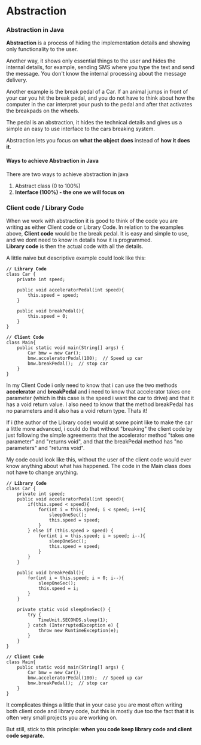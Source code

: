 # Abstraction

### Abstraction in Java

**Abstraction** is a process of hiding the implementation details and showing only functionality to the user.

Another way, it shows only essential things to the user and hides the internal details, for example, sending SMS where you type the text and send the message. You don't know the internal processing about the message delivery.

Another example is the break pedal of a Car. If an animal jumps in front of your car you hit the break pedal, and you do not have to think about how the computer in the car interpret your push to the pedal and after that activates the breakpads on the wheels.&#x20;

The pedal is an abstraction, it hides the technical details and gives us a simple an easy to use interface to the cars breaking system.&#x20;

Abstraction lets you focus on **what the object does** instead of **how it does it**.

#### Ways to achieve Abstraction in Java

There are two ways to achieve abstraction in java

1. Abstract class (0 to 100%)
2. **Interface (100%) - the one we will focus on**

### Client code / Library Code

When we work with abstraction it is good to think of the code you are writing as either Client code or Library Code.  In relation to the examples above, **Client code** would be the break pedal. It is easy and simple to use, and we dont need to know in details how it is programmed. \
**Library code** is then the actual code with all the details.&#x20;

A little naive but descriptive example could look like this:

<pre class="language-java" data-line-numbers><code class="lang-java"><strong>// Library Code
</strong>class Car {
    private int speed;
    
    public void acceleratorPedal(int speed){
        this.speed = speed;
    }
    
    public void breakPedal(){
        this.speed = 0;
    }
}</code></pre>

<pre class="language-java" data-line-numbers><code class="lang-java"><strong>// Client Code
</strong>class Main{
    public static void main(String[] args) {
        Car bmw = new Car();
        bmw.acceleratorPedal(100);  // Speed up car
        bmw.breakPedal();  // stop car
    }
}</code></pre>

In my Client Code i only need to know that i can use the two methods **accelerator** and **breakPedal** and i need to know that accelerator takes one parameter (which in this case is the speed i want the car to drive) and that it has a void return value. I also need to know that the method breakPedal has no parameters and it also has a void return type.  Thats it!

If i (the author of the Library code) would at some point like to make the car a little more advanced, i could do that without "breaking" the client code by just following the simple agreements that the accelerator method "takes one parameter" and "returns void", and that the breakPedal method has "no parameters" and "returns void". &#x20;

My code could look like this, without the user of the client code would ever know anything about what has happened. The code in the Main class does not have to change anything.&#x20;

<pre class="language-java" data-line-numbers><code class="lang-java"><strong>// Library Code
</strong>class Car {
    private int speed;
    public void acceleratorPedal(int speed){
        if(this.speed &#x3C; speed){
            for(int i = this.speed; i &#x3C; speed; i++){
                sleepOneSec();
                this.speed = speed;
            }
        } else if (this.speed > speed) {
            for(int i = this.speed; i > speed; i--){
                sleepOneSec();
                this.speed = speed;
            }
        }
    }
    
    public void breakPedal(){
        for(int i = this.speed; i > 0; i--){
            sleepOneSec();
            this.speed = i;
        }
    }
       
    private static void sleepOneSec() {
        try {
            TimeUnit.SECONDS.sleep(1);
        } catch (InterruptedException e) {
            throw new RuntimeException(e);
        }
    }
}</code></pre>

<pre class="language-java" data-line-numbers><code class="lang-java"><strong>// Client Code
</strong>class Main{
    public static void main(String[] args) {
        Car bmw = new Car();
        bmw.acceleratorPedal(100);  // Speed up car
        bmw.breakPedal();  // stop car
    }
}</code></pre>

It complicates things a little that in your case you are most often writing both client code and library code, but this is mostly due too the fact that it is often very small projects you are working on.&#x20;

But still, stick to this principle: **when you code keep library code and client code separate.** &#x20;
